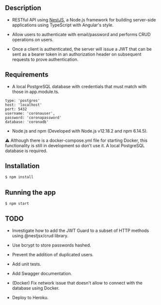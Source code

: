 ## Description

- RESTful API using [NestJS](https://nestjs.com/), a Node.js framework for building server-side applications using TypeScript with Angular's style. 

- Allow users to authenticate with email/password and performs CRUD operations on users.

- Once a client is authenticated, the server will issue a JWT that can be sent as a bearer token in an authorization header on subsequent requests to prove authentication.

## Requirements

- A local PostgreSQL database with credentials that must match with those in app.module.ts.

```
type: 'postgres'
host: 'localhost'
port: 5432
username: 'coronauser',
password: 'coronapassword'
database: 'coronadb'
```

- Node.js and npm (Developed with Node.js v12.18.2 and npm 6.14.5).


⚠ Although there is a docker-compose.yml file for starting Docker, this functionality is still in development so don't use it. A local PostgreSQL database is required. 

## Installation

```bash
$ npm install
```

## Running the app

```bash
$ npm start
```

## TODO

- Investigate how to add the JWT Guard to a subset of HTTP methods using @nestjsx/crud library. 

- Use bcrypt to store passwords hashed. 

- Prevent the addition of duplicated users. 

- Add unit tests.

- Add Swagger documentation.

- (Docker) Fix network issue that doesn't allow to connect with the database using Docker.  

- Deploy to Heroku.
